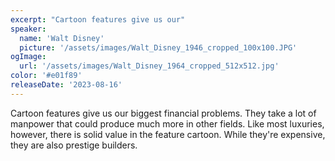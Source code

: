 ```yaml
---
excerpt: "Cartoon features give us our"
speaker:
  name: 'Walt Disney'
  picture: '/assets/images/Walt_Disney_1946_cropped_100x100.JPG'
ogImage:
  url: '/assets/images/Walt_Disney_1964_cropped_512x512.jpg'
color: '#e01f89'
releaseDate: '2023-08-16'
---
```

Cartoon features give us our biggest financial problems. They take a lot of manpower that could produce much more in other fields. Like most luxuries, however, there is solid value in the feature cartoon. While they're expensive, they are also prestige builders.
